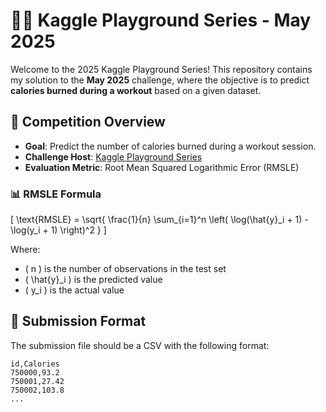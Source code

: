 












# 🏋️‍♀️ Kaggle Playground Series - May 2025

Welcome to the 2025 Kaggle Playground Series! This repository contains my solution to the **May 2025** challenge, where the objective is to predict **calories burned during a workout** based on a given dataset.

## 📌 Competition Overview

- **Goal**: Predict the number of calories burned during a workout session.
- **Challenge Host**: [Kaggle Playground Series](https://www.kaggle.com/competitions)
- **Evaluation Metric**: Root Mean Squared Logarithmic Error (RMSLE)

### 📊 RMSLE Formula

\[
\text{RMSLE} = \sqrt{ \frac{1}{n} \sum_{i=1}^n \left( \log(\hat{y}_i + 1) - \log(y_i + 1) \right)^2 }
\]

Where:
- \( n \) is the number of observations in the test set
- \( \hat{y}_i \) is the predicted value
- \( y_i \) is the actual value

## 📁 Submission Format

The submission file should be a CSV with the following format:

```
id,Calories
750000,93.2
750001,27.42
750002,103.8
...
```

